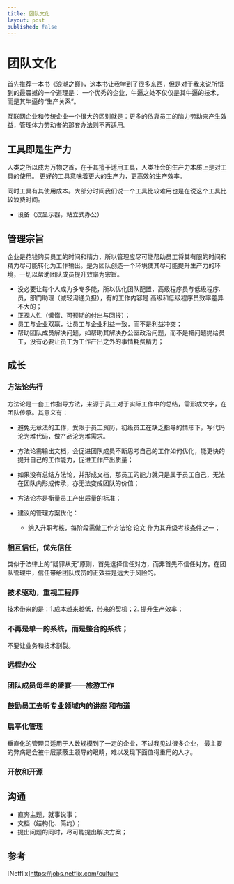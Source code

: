```yaml
---
title: 团队文化
layout: post
published: false
---
```


# 团队文化

首先推荐一本书《浪潮之巅》，这本书让我学到了很多东西，但是对于我来说所悟到的最震撼的一个道理是： 一个优秀的企业，牛逼之处不仅仅是其牛逼的技术，而是其牛逼的“生产关系”。

互联网企业和传统企业一个很大的区别就是：更多的依靠员工的脑力劳动来产生效益，管理体力劳动者的那套办法则不再适用。


## 工具即是生产力

人类之所以成为万物之首，在于其擅于适用工具，人类社会的生产力本质上是对工具的使用。
更好的工具意味着更大的生产力，更高效的生产效率。

同时工具有其使用成本。大部分时间我们说一个工具比较难用也是在说这个工具比较浪费时间。

* 设备（双显示器，站立式办公）


## 管理宗旨
企业是花钱购买员工的时间和精力，所以管理应尽可能帮助员工将其有限的时间和精力尽可能转化为工作输出。是为团队创造一个环境使其尽可能提升生产力的环境，一切以帮助团队成员提升效率为宗旨。

* 没必要让每个人成为多专多能，所以优化团队配置，高级程序员与低级程序.员，部门助理（减轻沟通负担），有的工作内容是 高级和低级程序员效率差异不大的；
* 正视人性（懒惰、可预期的付出与回报）；
* 员工与企业双赢，让员工与企业利益一致，而不是利益冲突；
* 帮助团队成员解决问题，如帮助其解决办公室政治问题，而不是把问题抛给员工，没有必要让员工为工作产出之外的事情耗费精力；


## 成长

### 方法论先行
方法论是一套工作指导方法，来源于员工对于实际工作中的总结，需形成文字，在团队传承。其意义有：

* 避免无章法的工作，受限于员工资历，初级员工在缺乏指导的情形下，写代码沦为堆代码，做产品沦为堆需求。
* 方法论需输出文档，会促进团队成员不断思考自己的工作如何优化，能更快的提升自己的工作能力，促进工作产出质量；
* 如果没有总结方法论，并形成文档，那员工的能力就只是属于员工自己，无法在团队内形成传承，亦无法变成团队的价值；
* 方法论亦是衡量员工产出质量的标准；

* 建议的管理方案优化：
  * 纳入升职考核，每阶段需做工作方法论 论文 作为其升级考核条件之一；


### 相互信任，优先信任

类似于法律上的“疑罪从无”原则，首先选择信任对方，而非首先不信任对方。在团队管理中，信任带给团队成员的正效益是远大于风险的。


### 技术驱动，重视工程师

技术带来的是：1.成本越来越低，带来的契机；2. 提升生产效率；



### 不再是单一的系统，而是整合的系统；
不要让业务和技术割裂。




### 远程办公

### 团队成员每年的盛宴——旅游工作

### 鼓励员工去听专业领域内的讲座 和布道

### 扁平化管理

垂直化的管理只适用于人数规模到了一定的企业，不过我见过很多企业， 最主要的弊病是会被中层蒙蔽主领导的眼睛，难以发现下面值得重用的人才。

### 开放和开源

## 沟通
* 直奔主题，就事说事；
* 文档（结构化、简约）；
* 提出问题的同时，尽可能提出解决方案；


## 参考

[Netflix]https://jobs.netflix.com/culture